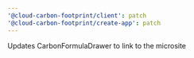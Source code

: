 ```yaml
---
'@cloud-carbon-footprint/client': patch
'@cloud-carbon-footprint/create-app': patch
---
```


Updates CarbonFormulaDrawer to link to the microsite
